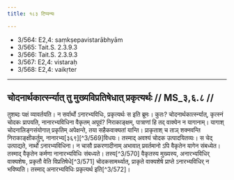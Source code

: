 ```yaml
---
title: १८३ टिप्पन्यः

---
```

- 3/564: E2,4: saṃkṣepavistarābhyām
- 3/565: Tait.S. 2.3.9.3
- 3/566: Tait.S. 2.3.9.3
- 3/567: E2,4: vistaraḥ
- 3/568: E2,4: vaikṛter

____________________________________________


## चोदनार्थकार्त्स्न्यात् तु मुख्यविप्रतिषेधात् प्रकृत्यर्थः // MS_३,६.८ //

तुशब्दः पक्षं व्यावर्तयति। न सर्वार्थो ऽनारभ्यविधिः, प्रकृत्यर्थः स इति ब्रूमः। कुतः? चोदनार्थकार्त्स्न्यात्, कृत्स्नं चोदकः प्रापयति, नानारभ्यविधिना वैकृतम् अपूवं? निराकाङ्क्षम्, पात्राणां हि तद् वाक्येन न यागानाम्। यागाश् चोदनालिङ्गसंयोगात् प्रकृतिम् अपेक्षन्ते, तया सहैकवाक्यतां यान्ति। प्राकृताश् च ताञ् शक्नवन्ति निराकाङ्क्षीकर्तुम्, नानारभ्य[३६९][^3/569]विधयः। तस्माद् अवश्यं चोदक उत्पादयितव्यः। स चेद् उत्पाद्यते, नार्थो ऽनारभ्यविधिना। न चासौ प्रकरणादीनाम् अभावात् प्रवर्तमानो ऽपि वैकृतेन यागेन संबध्येत। तस्माद् वैकृतेन कर्मणा
नानारभ्यविधिः संबध्यते। तस्य[^3/570] वैकृतस्य मुख्यस्य, अनारभ्यविधिर् वाक्यशेषः, प्रकृतौ वेति विप्रतिषेधे[^3/571] चोदकसामर्थ्यात्, प्राकृते वाक्यशेषे प्राप्ते ऽनारभ्यविधिर् न भविष्यति। तस्माद् अनारभ्यविधिः प्रकृत्यर्थ इति[^3/572]।
